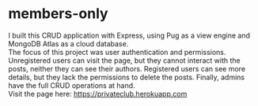 # members-only

I built this CRUD application with Express, using Pug as a view engine and MongoDB Atlas as a cloud database. <br/>
The focus of this project was user authentication and permissions. Unregistered users can visit the page, but they cannot interact with the posts, neither they can see their authors. Registered users can see more details, but they lack the permissions to delete the posts. Finally, admins have the full CRUD operations at hand. <br/>
Visit the page here: https://privateclub.herokuapp.com
